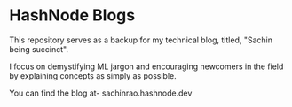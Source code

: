 # HashNode Blogs
This repository serves as a backup for my technical blog, titled, "Sachin being succinct". 

I focus on demystifying ML jargon and encouraging newcomers in the field by explaining concepts as simply as possible.

You can find the blog at-
sachinrao.hashnode.dev
 
